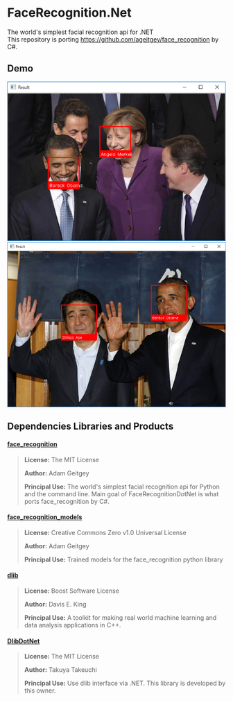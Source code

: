 # FaceRecognition.Net
The world's simplest facial recognition api for .NET  
This repository is porting https://github.com/ageitgey/face_recognition by C#.

## Demo

<img src="images/1.png"/>

<img src="images/2.png"/>

## Dependencies Libraries and Products

#### [face_recognition](https://github.com/ageitgey/face_recognition/)

> **License:** The MIT License
>
> **Author:** Adam Geitgey
> 
> **Principal Use:** The world's simplest facial recognition api for Python and the command line. Main goal of FaceRecognitionDotNet is what ports face_recognition by C#.

#### [face_recognition_models](https://github.com/ageitgey/face_recognition_models/)

> **License:** Creative Commons Zero v1.0 Universal License
>
> **Author:** Adam Geitgey
> 
> **Principal Use:** Trained models for the face_recognition python library

#### [dlib](http://dlib.net/)

> **License:** Boost Software License
>
> **Author:** Davis E. King
> 
> **Principal Use:** A toolkit for making real world machine learning and data analysis applications in C++.

#### [DlibDotNet](https://github.com/takuya-takeuchi/DlibDotNet/)

> **License:** The MIT License
>
> **Author:** Takuya Takeuchi
> 
> **Principal Use:** Use dlib interface via .NET. This library is developed by this owner.